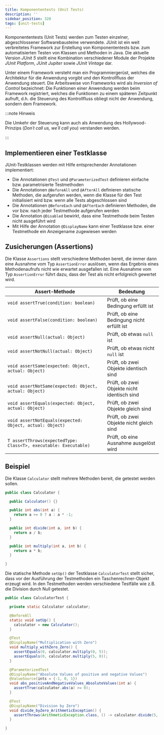 ```yaml
---
title: Komponententests (Unit Tests)
description: ''
sidebar_position: 320
tags: [unit-tests]
---
```


Komponententests (Unit Tests) werden zum Testen einzelner, abgeschlossener
Softwarebausteine verwendete. JUnit ist ein weit verbreitetes Framework zur
Erstellung von Komponententests bzw. zum automatisierten Testen von Klassen und
Methoden in Java. Die aktuelle Version _JUnit 5_ stellt eine Kombination
verschiedener Module der Projekte _JUnit Platform_, _JUnit Jupiter_ sowie _JUnit
Vintage_ dar.

Unter einem Framework versteht man ein Programmiergerüst, welches die
Architektur für die Anwendung vorgibt und den Kontrollfluss der Anwendung
steuert. Die Arbeitsweise von Frameworks wird als _Inversion of Control_
bezeichnet: Die Funktionen einer Anwendung werden beim Framework registriert,
welches die Funktionen zu einem späteren Zeitpunkt aufruft, d.h. die Steuerung
des Kontrollfluss obliegt nicht der Anwendung, sondern dem Framework.

:::note Hinweis

Die Umkehr der Steuerung kann auch als Anwendung des Hollywood-Prinzips (_Don´t
call us, we´ll call you_) verstanden werden.

:::

## Implementieren einer Testklasse

JUnit-Testklassen werden mit Hilfe entsprechender Annotationen implementiert:

- Die Annotationen `@Test` und `@ParameterizedTest` definieren einfache bzw.
  parametrisierte Testmethoden
- Die Annotationen `@BeforeAll` und `@AfterAll` definieren statische Methoden,
  die aufgerufen werden, wenn die Klasse für den Test initialisiert wird bzw.
  wenn alle Tests abgeschlossen sind
- Die Annotationen `@BeforeEach` und `@AfterEach` definieren Methoden, die vor
  bzw. nach jeder Testmethode aufgerufen werden
- Die Annotation `@Disabled` bewirkt, dass eine Testmethode beim Testen nicht
  ausgeführt wird
- Mit Hilfe der Annotation `@DisplayName` kann einer Testklasse bzw. einer
  Testmethode ein Anzeigename zugewiesen werden

## Zusicherungen (Assertions)

Die Klasse `Assertions` stellt verschiedene Methoden bereit, die immer dann eine
Ausnahme vom Typ `AssertionError` auslösen, wenn das Ergebnis eines
Methodenaufrufs nicht wie erwartet ausgefallen ist. Eine Ausnahme vom Typ
`AssertionError` führt dazu, dass der Test als nicht erfolgreich gewertet wird.

| Assert-Methode                                                   | Bedeutung                                   |
| ---------------------------------------------------------------- | ------------------------------------------- |
| `void assertTrue(condition: boolean)`                            | Prüft, ob eine Bedingung erfüllt ist        |
| `void assertFalse(condition: boolean)`                           | Prüft, ob eine Bedingung nicht erfüllt ist  |
| `void assertNull(actual: Object)`                                | Prüft, ob etwas `null` ist                  |
| `void assertNotNull(actual: Object)`                             | Prüft, ob etwas nicht `null` ist            |
| `void assertSame(expected: Object, actual: Object)`              | Prüft, ob zwei Objekte identisch sind       |
| `void assertNotSame(expected: Object, actual: Object)`           | Prüft, ob zwei Objekte nicht identisch sind |
| `void assertEquals(expected: Object, actual: Object)`            | Prüft, ob zwei Objekte gleich sind          |
| `void assertNotEquals(expected: Object, actual: Object)`         | Prüft, ob zwei Objekte nicht gleich sind    |
| `T assertThrows(expectedType: Class<T>, executable: Executable)` | Prüft, ob eine Ausnahme ausgelöst wird      |

## Beispiel

Die Klasse `Calculator` stellt mehrere Methoden bereit, die getestet werden
sollen.

```java title="Calculator.java" showLineNumbers
public class Calculator {

  public Calculator() {}

  public int abs(int a) {
    return a >= 0 ? a : a * -1;
  }

  public int divide(int a, int b) {
    return a / b;
  }

  public int multiply(int a, int b) {
    return a * b;
  }

}
```

Die statische Methode `setUp()` der Testklasse `CalculatorTest` stellt sicher,
dass vor der Ausführung der Testmethoden ein Taschenrechner-Objekt erzeugt wird.
In den Testmethoden werden verschiedene Testfälle wie z.B. die Division durch
Null getestet.

```java title="MainClass.java" showLineNumbers
public class CalculatorTest {

  private static Calculator calculator;

  @BeforeAll
  static void setUp() {
    calculator = new Calculator();
  }

  @Test
  @DisplayName("Multiplication with Zero")
  void multiply_withZero_Zero() {
    assertEquals(0, calculator.multiply(0, 5));
    assertEquals(0, calculator.multiply(5, 0));
  }

  @ParameterizedTest
  @DisplayName("Absolute Values of positive and negative Values")
  @ValueSource(ints = {-1, 0, 1})
  void abs_positiveAndNegativeValues_AbsoluteValues(int a) {
    assertTrue(calculator.abs(a) >= 0);
  }

  @Test
  @DisplayName("Division by Zero")
  void divide_byZero_ArithmeticException() {
    assertThrows(ArithmeticException.class, () -> calculator.divide(5, 0));
  }

}
```
